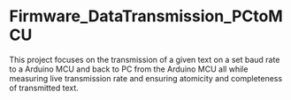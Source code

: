 # Firmware_DataTransmission_PCtoMCU
This project focuses on the transmission of a given text on a set baud rate to a Arduino MCU and back to PC from the Arduino MCU all while measuring live transmission rate and ensuring atomicity and completeness of transmitted text.
